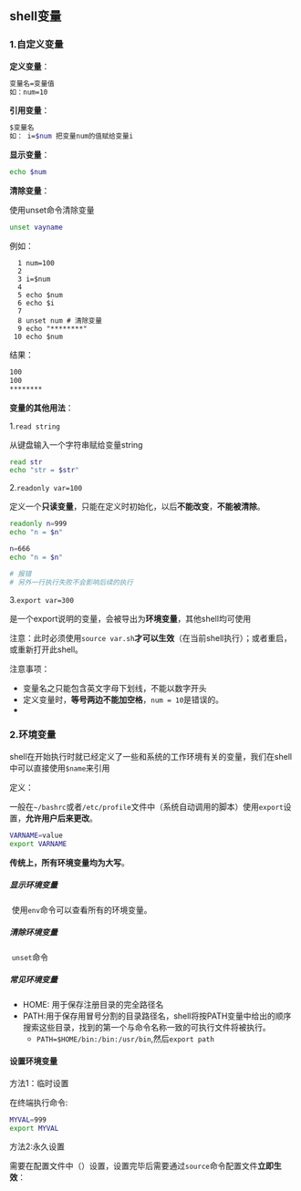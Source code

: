 ## shell变量

### 1.自定义变量

**定义变量**：

```bash
变量名=变量值
如：num=10
```

**引用变量**：

```bash
$变量名
如： i=$num 把变量num的值赋给变量i
```

**显示变量**：

```bash
echo $num
```

**清除变量**：

使用unset命令清除变量

```bash
unset vayname
```

例如：

```shell
  1 num=100
  2 
  3 i=$num
  4 
  5 echo $num
  6 echo $i
  7 
  8 unset num # 清除变量
  9 echo "********"
 10 echo $num

```

结果：

```bash
100
100
********


```

**变量的其他用法**：

1.`read string`

 从键盘输入一个字符串赋给变量string

```bash
read str
echo "str = $str"
```

2.`readonly var=100`

定义一个**只读变量**，只能在定义时初始化，以后**不能改变**，**不能被清除**。

```bash
readonly n=999
echo "n = $n"

n=666
echo "n = $n"

# 报错
# 另外一行执行失败不会影响后续的执行
```

3.`export var=300`

是一个export说明的变量，会被导出为**环境变量**，其他shell均可使用

注意：此时必须使用`source var.sh`**才可以生效**（在当前shell执行）；或者重启，或重新打开此shell。



注意事项：

- 变量名之只能包含英文字母下划线，不能以数字开头
- 定义变量时，**等号两边不能加空格**，`num = 10`是错误的。
- 

### 2.环境变量

shell在开始执行时就已经定义了一些和系统的工作环境有关的变量，我们在shell中可以直接使用`$name`来引用

定义：

一般在`~/bashrc`或者`/etc/profile`文件中（系统自动调用的脚本）使用`export`设置，**允许用户后来更改**。

```bash
VARNAME=value
export VARNAME
```

**传统上，所有环境变量均为大写**。



##### 显示环境变量

​	使用`env`命令可以查看所有的环境变量。

##### 清除环境变量

​	`unset`命令

##### 常见环境变量

- HOME: 用于保存注册目录的完全路径名
- PATH:用于保存用冒号分割的目录路径名，shell将按PATH变量中给出的顺序搜索这些目录，找到的第一个与命令名称一致的可执行文件将被执行。
  - `PATH=$HOME/bin:/bin:/usr/bin`,然后`export path`

#### 设置环境变量

方法1：临时设置

在终端执行命令:

```bash
MYVAL=999
export MYVAL
```

方法2:永久设置

需要在配置文件中（）设置，设置完毕后需要通过`source`命令配置文件**立即生效**：

